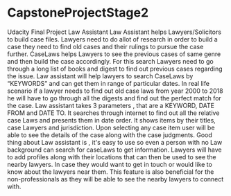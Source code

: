 # CapstoneProjectStage2
Udacity Final Project Law Assistant
Law Assistant helps Lawyers/Solicitors to build case files. Lawyers need to do allot of research in order to build a case they need to find old cases and their rulings to pursue the case further. CaseLaws helps Lawyers to see the previous cases of same genre and then build the case accordingly. For this search Lawyers need to go through a long list of books and digest to find out previous cases regarding the issue.
Law assistant will help lawyers to search CaseLaws by “KEYWORDS” and can get them in range of particular dates. In real life scenario if a lawyer needs to find out old case laws from year 2000 to 2018 he will have to go through all the digests and find out the perfect match for the case.
Law assistant takes 3 parameters , that are a KEYWORD, DATE FROM and DATE TO. It searches through internet to find out all the relative case Laws and presents them in date order. It shows items by their titles, case Lawyers and jurisdiction. Upon selecting any case item user will be able to see the details of the case along with the case judgments. 
Good thing about Law assistant is , it's easy to use so even a person with no Law background can search for caseLaws to get information.
Lawyers will have to add profiles along with their locations that can then be used to see the nearby lawyers. In case they would want to get in touch or would like to know about the lawyers near them. This feature is also beneficial for the non-professionals as they will be able to see the nearby lawyers to connect with.
